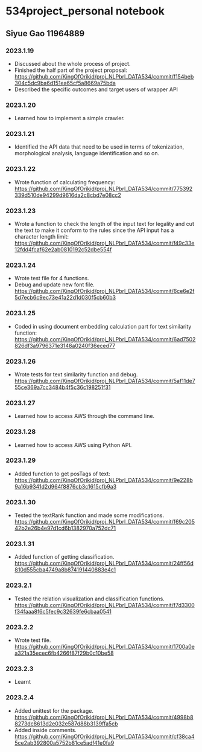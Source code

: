 # 534project_personal notebook
## Siyue Gao 11964889

### 2023.1.19
* Discussed about the whole process of project.
* Finished the half part of the project proposal: https://github.com/KingOfOrikid/proj_NLPbrl_DATA534/commit/f154beb304c5dc9ba6d151ea65cf5a8669a75bda
* Described the specific outcomes and target users of wrapper API

### 2023.1.20
* Learned how to implement a simple crawler.

### 2023.1.21
* Identified the API data that need to be used in terms of tokenization, morphological analysis, language identification and so on.

### 2023.1.22
* Wrote function of calculating frequency: https://github.com/KingOfOrikid/proj_NLPbrl_DATA534/commit/775392339d510de94299d9616da2c8cbd7e08cc2

### 2023.1.23
* Wrote a function to check the length of the input text for legality and cut the text to make it conform to the rules since the API input has a character length limit:
https://github.com/KingOfOrikid/proj_NLPbrl_DATA534/commit/f49c33e12fdd4fcaf62e2ab0810192c52dbe554f

### 2023.1.24
* Wrote test file for 4 functions.
* Debug and update new font file.
https://github.com/KingOfOrikid/proj_NLPbrl_DATA534/commit/6ce6e2f5d7ecb6c9ec73e41a22d1d030f5cb60b3

### 2023.1.25
* Coded in using document embedding calculation part for text similarity function:
 https://github.com/KingOfOrikid/proj_NLPbrl_DATA534/commit/6ad7502826df3a9796371e3148a0240f36eced77

### 2023.1.26
* Wrote tests for text similarity function and debug.
https://github.com/KingOfOrikid/proj_NLPbrl_DATA534/commit/5af11de755ce369a7cc3484b4f5c36c198251f31

### 2023.1.27
* Learned how to access AWS through the command line.

### 2023.1.28
* Learned how to access AWS using Python API.

### 2023.1.29
* Added function to get posTags of text:
https://github.com/KingOfOrikid/proj_NLPbrl_DATA534/commit/9e228b9a16b9341d2d964f8876cb3c1615cfb9a3

### 2023.1.30
* Tested the textRank function and made some modifications.
https://github.com/KingOfOrikid/proj_NLPbrl_DATA534/commit/f69c20542b2e26b4e97d1cd6b1382970a752dc71

### 2023.1.31
* Added function of getting classification.
https://github.com/KingOfOrikid/proj_NLPbrl_DATA534/commit/24ff56d810d555cba4749a8b874191440883e4c1

### 2023.2.1
* Tested the relation visualization and classification functions.
https://github.com/KingOfOrikid/proj_NLPbrl_DATA534/commit/f7d3300f34faaa8f6c5fec9c32639fe6cbaa0541

### 2023.2.2
* Wrote test file.
https://github.com/KingOfOrikid/proj_NLPbrl_DATA534/commit/1700a0ea321a35ecec6fb4266f87f29b0c10be58

### 2023.2.3
* Learnt

### 2023.2.4
* Added unittest for the package.
https://github.com/KingOfOrikid/proj_NLPbrl_DATA534/commit/4998b88273dc8613d2e032e587d88b3139ffa5cb
* Added inside comments.
https://github.com/KingOfOrikid/proj_NLPbrl_DATA534/commit/cf38ca45ce2ab392800a5752b81ce5adf41e0fa9
